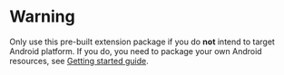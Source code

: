 # Warning

Only use this pre-built extension package if you do **not** intend to target Android platform. If you do, you need to package your own Android resources, see [Getting started guide](../#getting-started).